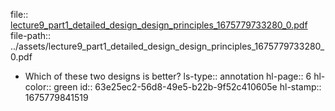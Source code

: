 file:: [lecture9_part1_detailed_design_design_principles_1675779733280_0.pdf](../assets/lecture9_part1_detailed_design_design_principles_1675779733280_0.pdf)
file-path:: ../assets/lecture9_part1_detailed_design_design_principles_1675779733280_0.pdf

- Which of these two designs is better?
  ls-type:: annotation
  hl-page:: 6
  hl-color:: green
  id:: 63e25ec2-56d8-49e5-b22b-9f52c410605e
  hl-stamp:: 1675779841519